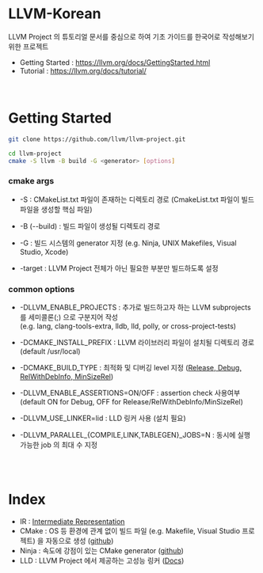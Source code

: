 # LLVM-Korean

LLVM Project 의 튜토리얼 문서를 중심으로 하여 기초 가이드를 한국어로 작성해보기 위한 프로젝트

- Getting Started : https://llvm.org/docs/GettingStarted.html
- Tutorial : https://llvm.org/docs/tutorial/

<br>

# Getting Started

```bash
git clone https://github.com/llvm/llvm-project.git

cd llvm-project
cmake -S llvm -B build -G <generator> [options]
```

### cmake args
- -S : CMakeList.txt 파일이 존재하는 디렉토리 경로 (CmakeList.txt 파일이 빌드 파일을 생성할 핵심 파일)

- -B (--build) : 빌드 파일이 생성될 디렉토리 경로

- -G : 빌드 시스템의 generator 지정 (e.g. Ninja, UNIX Makefiles, Visual Studio, Xcode)

- -target : LLVM Project 전체가 아닌 필요한 부분만 빌드하도록 설정

### common options
- -DLLVM_ENABLE_PROJECTS : 추가로 빌드하고자 하는 LLVM subprojects 를 세미콜론(;) 으로 구분지어 작성  
  (e.g. lang, clang-tools-extra, lldb, lld, polly, or cross-project-tests)
  
- -DCMAKE_INSTALL_PREFIX : LLVM 라이브러리 파일이 설치될 디렉토리 경로 (default /usr/local)

- -DCMAKE_BUILD_TYPE : 최적화 및 디버깅 level 지정 ([Release, Debug, RelWithDebInfo, MinSizeRel](https://llvm.org/docs/CMake.html#cmake-build-type))

- -DLLVM_ENABLE_ASSERTIONS=ON/OFF : assertion check 사용여부 (default ON for Debug, OFF for Release/RelWithDebInfo/MinSizeRel)
  
- -DLLVM_USE_LINKER=lid : LLD 링커 사용 (설치 필요)
  
- -DLLVM_PARALLEL_{COMPILE,LINK,TABLEGEN}_JOBS=N : 동시에 실행 가능한 job 의 최대 수 지정

```bash

```


<br>

# Index

- IR : [Intermediate Representation](https://en.wikipedia.org/wiki/Intermediate_representation)
- CMake : OS 등 환경에 관계 없이 빌드 파일 (e.g. Makefile, Visual Studio 프로젝트) 을 자동으로 생성 ([github](https://github.com/Kitware/CMake))
- Ninja : 속도에 강점이 있는 CMake generator ([github](https://github.com/ninja-build/ninja))
- LLD : LLVM Project 에서 제공하는 고성능 링커 ([Docs](https://lld.llvm.org/))
